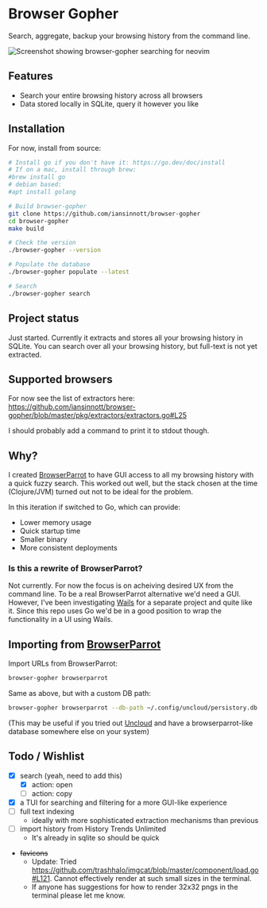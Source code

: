 # Browser Gopher

Search, aggregate, backup your browsing history from the command line.

![Screenshot showing browser-gopher searching for neovim](https://share.cleanshot.com/6l3BXT/download)

## Features

- Search your entire browsing history across all browsers
- Data stored locally in SQLite, query it however you like

## Installation

For now, install from source:

```sh
# Install go if you don't have it: https://go.dev/doc/install
# If on a mac, install through brew:
#brew install go
# debian based:
#apt install golang

# Build browser-gopher
git clone https://github.com/iansinnott/browser-gopher
cd browser-gopher
make build

# Check the version
./browser-gopher --version

# Populate the database
./browser-gopher populate --latest

# Search
./browser-gopher search
```

## Project status

Just started. Currently it extracts and stores all your browsing history in SQLite. You can search over all your browsing history, but full-text is not yet extracted.

## Supported browsers

For now see the list of extractors here: https://github.com/iansinnott/browser-gopher/blob/master/pkg/extractors/extractors.go#L25

I should probably add a command to print it to stdout though.

## Why?

I created [BrowserParrot][] to have GUI access to all my browsing history with a quick fuzzy search. This worked out well, but the stack chosen at the time (Clojure/JVM) turned out not to be ideal for the problem.

In this iteration if switched to Go, which can provide:

- Lower memory usage
- Quick startup time
- Smaller binary
- More consistent deployments

### Is this a rewrite of BrowserParrot?

Not currently. For now the focus is on acheiving desired UX from the command line. To be a real BrowserParrot alternative we'd need a GUI. However, I've been investigating [Wails](https://wails.io/) for a separate project and quite like it. Since this repo uses Go we'd be in a good position to wrap the functionality in a UI using Wails.

## Importing from [BrowserParrot][]

Import URLs from BrowserParrot:

```sh
browser-gopher browserparrot
```

Same as above, but with a custom DB path:

```sh
browser-gopher browserparrot --db-path ~/.config/uncloud/persistory.db
```

(This may be useful if you tried out [Uncloud](https://www.uncloud.gg/) and have a browserparrot-like database somewhere else on your system)

[browserparrot]: (https://www.browserparrot.com/)

## Todo / Wishlist

- [x] search (yeah, need to add this)
  - [x] action: open
  - [ ] action: copy
- [x] a TUI for searching and filtering for a more GUI-like experience
- [ ] full text indexing
  - ideally with more sophisticated extraction mechanisms than previous
- [ ] import history from History Trends Unlimited
  - It's already in sqlite so should be quick
- ~~favicons~~
  - Update: Tried https://github.com/trashhalo/imgcat/blob/master/component/load.go#L121. Cannot effectively render at such small sizes in the terminal.
  - If anyone has suggestions for how to render 32x32 pngs in the terminal please let me know.
